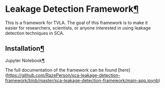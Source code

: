 Leakage Detection Framework[¶](#Leakage-Detection-Framework)
============================================================

This is a framework for TVLA. The goal of this framework is to make it easier for researchers, scientists, or anyone interested in using leakage detection techniques in SCA.

Installation[¶](#Installation)
------------------------------

Jupyter Notebook[¶](#JupyterNotebook)

The full documentation of the framework can be found [here] (https://github.com/RazePerson/sca-leakage-detection-framework/blob/master/sca-leakage-detection-framework/main-app.ipynb)